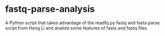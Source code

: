 # fastq-parse-analysis
A Python script that takes advantage of the readfq.py fastq and fasta parse script from Heng Li and analize some features of fasta and fastq files.
